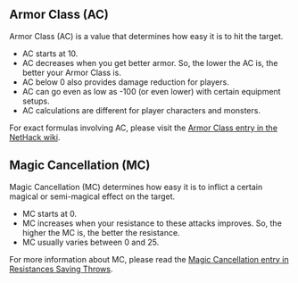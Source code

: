 ## Armor Class (AC)

Armor Class (AC) is a value that determines how easy it is to hit the target.
- AC starts at 10.
- AC decreases when you get better armor. So, the lower the AC is, the better your Armor Class is.
- AC below 0 also provides damage reduction for players.
- AC can go even as low as -100 (or even lower) with certain equipment setups.
- AC calculations are different for player characters and monsters.

For exact formulas involving AC, please visit the [Armor Class entry in the NetHack wiki](https://nethackwiki.com/wiki/Armor_class).

## Magic Cancellation (MC)

Magic Cancellation (MC) determines how easy it is to inflict a certain magical or semi-magical effect on the target.
- MC starts at 0.
- MC increases when your resistance to these attacks improves. So, the higher the MC is, the better the resistance.
- MC usually varies between 0 and 25.

For more information about MC, please read the [Magic Cancellation entry in Resistances Saving Throws](https://github.com/hyvanmielenpelit/GnollHack/wiki/Resistances-and-Saving-Throws#4-magic-cancellation).